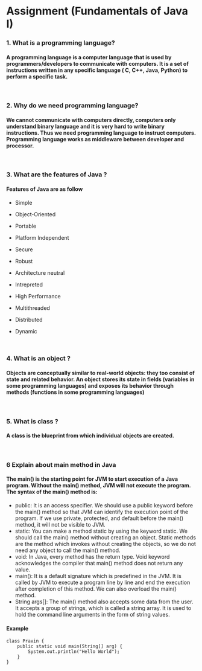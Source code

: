 # Assignment (Fundamentals of Java I)

### **1. What is a programming language?**

#### A programming language is a computer language that is used by programmers/developers to communicate with computers. It is a set of instructions written in any specific language ( C, C++, Java, Python) to perform a specific task.

<br/>

### **2. Why do we need programming language?**

#### We cannot communicate with computers directly, computers only understand binary language and it is very hard to write binary instructions. Thus we need programming language to instruct computers. Programming language works as middleware between developer and processor.

<br/>

### **3. What are the features of Java ?**

#### Features of Java are as follow

- Simple
- Object-Oriented
- Portable
- Platform Independent
- Secure
- Robust
- Architecture neutral
- Intrepreted
- High Performance
- Multithreaded
- Distributed
- Dynamic

  <br/>

### **4. What is an object ?**

#### Objects are conceptually similar to real-world objects: they too consist of state and related behavior. An object stores its state in fields (variables in some programming languages) and exposes its behavior through methods (functions in some programming languages)

<br/>

### **5. What is class ?**

#### A class is the blueprint from which individual objects are created.

<br/>

### **6 Explain about main method in Java**

#### The main() is the starting point for JVM to start execution of a Java program. Without the main() method, JVM will not execute the program. The syntax of the main() method is:

- public: It is an access specifier. We should use a public keyword before the main() method so that JVM can identify the execution point of the program. If we use private, protected, and default before the main() method, it will not be visible to JVM.
- static: You can make a method static by using the keyword static. We should call the main() method without creating an object. Static methods are the method which invokes without creating the objects, so we do not need any object to call the main() method.
- void: In Java, every method has the return type. Void keyword acknowledges the compiler that main() method does not return any value.
- main(): It is a default signature which is predefined in the JVM. It is called by JVM to execute a program line by line and end the execution after completion of this method. We can also overload the main() method.
- String args[]: The main() method also accepts some data from the user. It accepts a group of strings, which is called a string array. It is used to hold the command line arguments in the form of string values.

#### Example

```
class Pravin {
    public static void main(String[] arg) {
        System.out.println("Hello World");
    }
}
```
